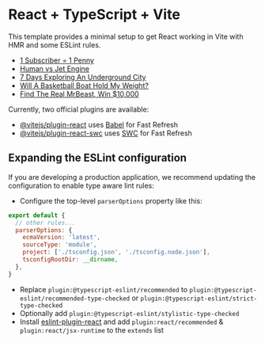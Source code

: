 # React + TypeScript + Vite

This template provides a minimal setup to get React working in Vite with HMR and some ESLint rules.

<!-- YOUTUBE:START -->
- [1 Subscriber = 1 Penny](https://www.youtube.com/watch?v=9UtcHPCEBgg)
- [Human vs Jet Engine](https://www.youtube.com/watch?v=ZNt_GoOBHq8)
- [7 Days Exploring An Underground City](https://www.youtube.com/watch?v=bn0Kh9c4Zv4)
- [Will A Basketball Boat Hold My Weight?](https://www.youtube.com/watch?v=dDVFnfCwjHA)
- [Find The Real MrBeast, Win $10,000](https://www.youtube.com/watch?v=Kt2HvqRruHQ)
<!-- YOUTUBE:END -->

Currently, two official plugins are available:

- [@vitejs/plugin-react](https://github.com/vitejs/vite-plugin-react/blob/main/packages/plugin-react/README.md) uses [Babel](https://babeljs.io/) for Fast Refresh
- [@vitejs/plugin-react-swc](https://github.com/vitejs/vite-plugin-react-swc) uses [SWC](https://swc.rs/) for Fast Refresh

## Expanding the ESLint configuration

If you are developing a production application, we recommend updating the configuration to enable type aware lint rules:

- Configure the top-level `parserOptions` property like this:

```js
export default {
  // other rules...
  parserOptions: {
    ecmaVersion: 'latest',
    sourceType: 'module',
    project: ['./tsconfig.json', './tsconfig.node.json'],
    tsconfigRootDir: __dirname,
  },
}
```

- Replace `plugin:@typescript-eslint/recommended` to `plugin:@typescript-eslint/recommended-type-checked` or `plugin:@typescript-eslint/strict-type-checked`
- Optionally add `plugin:@typescript-eslint/stylistic-type-checked`
- Install [eslint-plugin-react](https://github.com/jsx-eslint/eslint-plugin-react) and add `plugin:react/recommended` & `plugin:react/jsx-runtime` to the `extends` list

